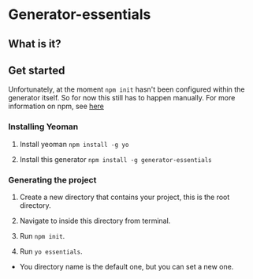 # Generator-essentials

## What is it?

## Get started

Unfortunately, at the moment `npm init` hasn't been configured within the generator itself. So for now this still has to happen manually.
For more information on npm, see [here](https://docs.npmjs.com/getting-started/what-is-npm)

### Installing Yeoman

1. Install yeoman `npm install -g yo`

2. Install this generator `npm install -g generator-essentials`

### Generating the project

1. Create a new directory that contains your project, this is the root directory.

2. Navigate to inside this directory from terminal.

3. Run `npm init`.

4. Run `yo essentials`.
  - You directory name is the default one, but you can set a new one.